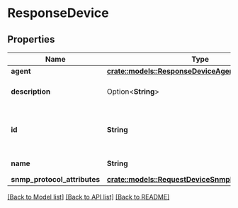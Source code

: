 # ResponseDevice

## Properties

Name | Type | Description | Notes
------------ | ------------- | ------------- | -------------
**agent** | [**crate::models::ResponseDeviceAgent**](ResponseDevice_agent.md) |  | 
**description** | Option<**String**> | Device's optional description. | [optional]
**id** | **String** | The unique identifier of this managed device. | 
**name** | **String** | Device's name. | 
**snmp_protocol_attributes** | [**crate::models::RequestDeviceSnmpProtocolAttributes**](RequestDevice_snmp_protocol_attributes.md) |  | 

[[Back to Model list]](../README.md#documentation-for-models) [[Back to API list]](../README.md#documentation-for-api-endpoints) [[Back to README]](../README.md)


